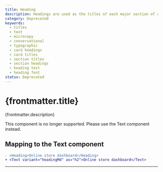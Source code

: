 ```yaml
---
title: Heading
description: Headings are used as the titles of each major section of a page in the interface. For example, [card components](https://polaris.shopify.com/components/layout-and-structure/card) generally use headings as their title.
category: Deprecated
keywords:
  - titles
  - text
  - microcopy
  - conversational
  - typographic
  - card headings
  - card titles
  - section titles
  - section headings
  - heading text
  - heading font
status: Deprecated
---
```


# {frontmatter.title}

<Lede>{frontmatter.description}</Lede>

<StatusBanner status={frontmatter.status}>
  This component is no longer supported. Please use the Text component instead.
</StatusBanner>

<Examples />

<Props componentName={frontmatter.title} />

## Mapping to the Text component

```diff
- <Heading>Online store dashboard</Heading>
+ <Text variant="headingMd" as="h2">Online store dashboard</Text>
```

---
